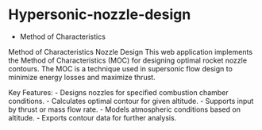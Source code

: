# Hypersonic-nozzle-design

- Method of Characteristics

Method of Characteristics Nozzle Design
This web application implements the Method of Characteristics (MOC) for designing optimal rocket nozzle contours. The MOC is a technique used in supersonic flow design to minimize energy losses and maximize thrust.

Key Features:
	\- Designs nozzles for specified combustion chamber conditions.
	\- Calculates optimal contour for given altitude.
	\- Supports input by thrust or mass flow rate.
	\- Models atmospheric conditions based on altitude.
	\- Exports contour data for further analysis.
